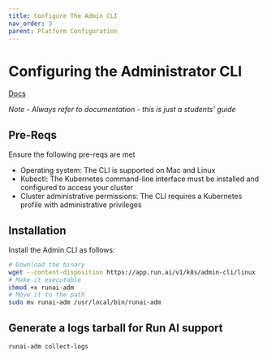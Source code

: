 ```yaml
---
title: Configure The Admin CLI
nav_order: 3
parent: Platform Configuration
---
```


# Configuring the Administrator CLI

<span class="fs-3">
  <a href="https://docs.run.ai/latest/admin/config/cli-admin-install/" class="btn" target="_blank" rel="noopener">Docs</a>
</span>

*Note - Always refer to documentation - this is just a students' guide*

## Pre-Reqs

Ensure the following pre-reqs are met

- Operating system: The CLI is supported on Mac and Linux
- Kubectl: The Kubernetes command-line interface must be installed and configured to access your cluster
- Cluster administrative permissions: The CLI requires a Kubernetes profile with administrative privileges

## Installation

Install the Admin CLI as follows:

```bash
# Download the binary
wget --content-disposition https://app.run.ai/v1/k8s/admin-cli/linux
# Make it executable
chmod +x runai-adm
# Move it to the path
sudo mv runai-adm /usr/local/bin/runai-adm
```

## Generate a logs tarball for Run AI support

```bash
runai-adm collect-logs
```
